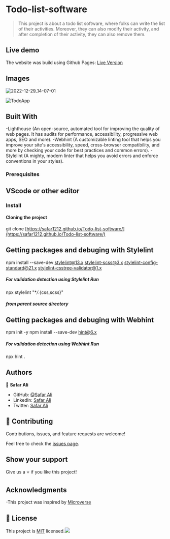 # Todo-list-software

> This project is about a todo list software, where folks can write the list of their activities. Moreover, they can also modify their activity, and after completion of their activity, they can also remove them.

## Live demo

The website was build using Github Pages: [Live Version](https://safar1212.github.io/Todo-list-software/)

## Images

![2022-12-29_14-07-01](https://user-images.githubusercontent.com/78845635/209929785-5491dc4e-c9fd-4e87-b8d9-11eb82dec619.png)


![TodoApp](https://user-images.githubusercontent.com/78845635/209929812-35c64854-75ed-45d3-a21f-64f3c4e12197.png)



## Built With

-Lighthouse (An open-source, automated tool for improving the quality of web pages. It has audits for performance, accessibility, progressive web apps, SEO and more).
-Webhint (A customizable linting tool that helps you improve your site's accessibility, speed, cross-browser compatibility, and more by checking your code for best practices and common errors).
-Stylelint (A mighty, modern linter that helps you avoid errors and enforce conventions in your styles).

### Prerequisites

## VScode or other editor

### Install

#### Cloning the project



git clone [https://safar1212.github.io/Todo-list-software/](https://safar1212.github.io/Todo-list-software/) <Your-Build-Directory>

## Getting packages and debuging with Stylelint

npm install --save-dev stylelint@13.x stylelint-scss@3.x stylelint-config-standard@21.x stylelint-csstree-validator@1.x

##### For validation detection using Stylelint Run

npx stylelint "\*_/_.{css,scss}"

##### from parent source directory

## Getting packages and debuging with Webhint

npm init -y
npm install --save-dev hint@6.x

##### For validation detection using Webhint Run

npx hint .

## Authors

👤 **Safar Ali**

- GitHub: [@Safar Ali](https://github.com/safar1212)
- LinkedIn: [Safar Ali](https://www.linkedin.com/in/safar-ali999/)
- Twitter: [Safar Ali](https://twitter.com/SafarAli999)
 


## 🤝 Contributing

Contributions, issues, and feature requests are welcome!

Feel free to check the [issues page](https://github.com/safar1212/Todo-list-software/issues).

## Show your support

Give us a ⭐️ if you like this project!

## Acknowledgments

-This project was inspired by [Microverse](https://safar1212.github.io/Book-keeping-solo-project/)

## 📝 License

This project is [MIT](./MIT.md) licensed.![](https://img.shields.io/badge/Microverse-blueviolet)
